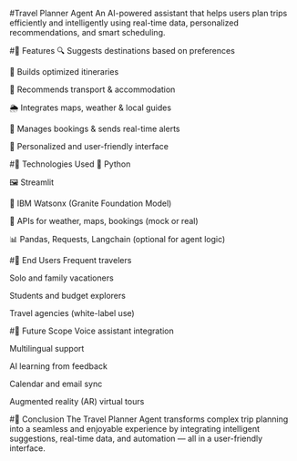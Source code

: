 #Travel Planner Agent
An AI-powered assistant that helps users plan trips efficiently and intelligently using real-time data, personalized recommendations, and smart scheduling.

#📌 Features
🔍 Suggests destinations based on preferences

🧠 Builds optimized itineraries

🏨 Recommends transport & accommodation

🌦️ Integrates maps, weather & local guides

📅 Manages bookings & sends real-time alerts

🎯 Personalized and user-friendly interface

#🚀 Technologies Used
🐍 Python

🖼️ Streamlit

🧠 IBM Watsonx (Granite Foundation Model)

📡 APIs for weather, maps, bookings (mock or real)

📊 Pandas, Requests, Langchain (optional for agent logic)

#👥 End Users
Frequent travelers

Solo and family vacationers

Students and budget explorers

Travel agencies (white-label use)

#🔮 Future Scope
Voice assistant integration

Multilingual support

AI learning from feedback

Calendar and email sync

Augmented reality (AR) virtual tours

#📌 Conclusion
The Travel Planner Agent transforms complex trip planning into a seamless and enjoyable experience by integrating intelligent suggestions, real-time data, and automation — all in a user-friendly interface.
